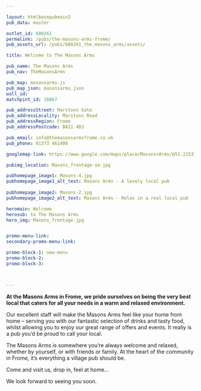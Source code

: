 ```yaml
---

layout: htmlbasepubmain2
pub_data: master

outlet_id: 680261
permalink: /pubs/the-masons-arms-frome/
pub_assets_url: /pubs/680261_the_masons_arms/assets/

title: Welcome to The Masons Arms

pub_name: The Masons Arms
pub_nav: TheMasonsArms

pub_map: masonsarms.js
pub_map_json: masonsarms.json
wall_id:
matchpint_id: 16867

pub_addressStreet: Marstons Gate
pub_addressLocality: Marstons Road
pub_addressRegion: Frome
pub_addressPostcode: BA11 4DJ

pub_email: info@themasonsarmsfrome.co.uk
pub_phone: 01373 461400

googlemap-link: https://www.google.com/maps/place/Masons+Arms/@51.215378,-2.3392223,17z/data=!4m12!1m6!3m5!1s0x48722c5f1becef7f:0x4c20967a84a8a084!2sMasons+Arms!8m2!3d51.215378!4d-2.3370336!3m4!1s0x48722c5f1becef7f:0x4c20967a84a8a084!8m2!3d51.215378!4d-2.3370336?hl=en-GB

pubimg_location: Masons_frontage-sm.jpg

pubhomepage_image1: Masons-4.jpg
pubhomepage_image1_alt_text: Masons Arms - A lovely local pub
 
pubhomepage_image2: Masons-2.jpg
pubhomepage_image2_alt_text: Masons Arms - Relax in a real local pub

heromain: Welcome
herosub: to The Masons Arms
hero_img: Masons_frontage.jpg


promo-menu-link:
secondary-promo-menu-link:

promo-block-1: new-menu
promo-block-2:
promo-block-3: 



---
```




**At the Masons Arms in Frome, we pride ourselves on being the very best local that caters for all your needs in a warm and relaxed environment.**

Our excellent staff will make the Masons Arms feel like your home from home – serving you with our fantastic selection of drinks and tasty food, whilst allowing you to enjoy our great range of offers and events. It really is a pub you’d be proud to call your local.

The Masons Arms is somewhere you’re always welcome and relaxed, whether by yourself, or with friends or family. At the heart of the community in Frome, it’s everything a village pub should be. 

Come and visit us, drop in, feel at home… 

We look forward to seeing you soon.
